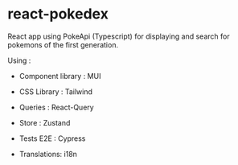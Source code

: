 # react-pokedex

React app using PokeApi (Typescript) for displaying and search for pokemons of the first generation.

Using :

- Component library : MUI

- CSS Library : Tailwind

- Queries : React-Query

- Store : Zustand

- Tests E2E : Cypress

- Translations: i18n
